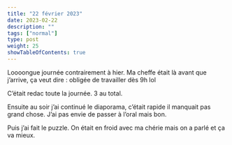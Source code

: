 ```yaml
---
title: "22 février 2023"
date: 2023-02-22
description: ""
tags: ["normal"]
type: post
weight: 25
showTableOfContents: true
---
```


Loooongue journée contrairement à hier. Ma cheffe était là avant que j’arrive, ça veut dire : obligée de travailler dès 9h lol

C’était redac toute la journée. 3 au total.

Ensuite au soir j’ai continué le diaporama, c’était rapide il manquait pas grand chose. J’ai pas envie de passer à l’oral mais bon.

Puis j’ai fait le puzzle. On était en froid avec ma chérie mais on a parlé et ça va mieux.